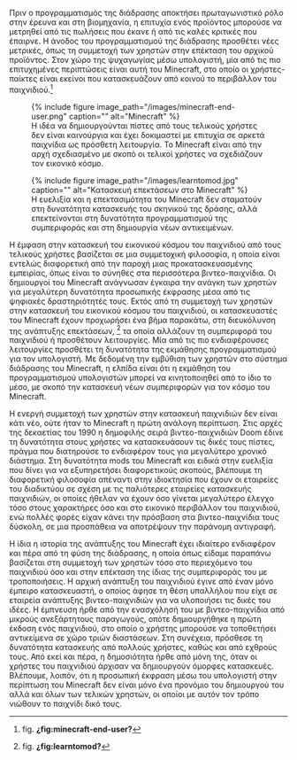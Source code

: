 Πριν ο προγραμματισμός της διάδρασης αποκτήσει πρωταγωνιστικό ρόλο στην
έρευνα και στη βιομηχανία, η επιτυχία ενός προϊόντος μπορούσε να
μετρηθεί από τις πωλήσεις που έκανε ή από τις καλές κριτικές που
έπαιρνε. Η άνοδος του προγραμματισμού της διάδρασης προσθέτει νέες
μετρικές, όπως τη συμμετοχή των χρηστών στην επέκταση του αρχικού
προϊόντος. Στον χώρο της ψυχαγωγίας μέσω υπολογιστή, μία από τις πιο
επιτυχημένες περιπτώσεις είναι αυτή του Minecraft, στο οποίο οι
χρήστες-παίκτες είναι εκείνοι που κατασκευάζουν από κοινού το περιβάλλον
του παιχνιδιού.[^1]

<figure id="fig:minecraft-end-user">
{% include figure image_path="/images/minecraft-end-user.png" caption=""
alt="Minecraft" %}
<figcaption>
Η ιδέα να δημιουργούνται πίστες από τους τελικούς χρήστες δεν είναι
καινούργια και έχει δοκιμαστεί με επιτυχία σε αρκετά παιχνίδια ως
πρόσθετη λειτουργία. Το Minecraft είναι από την αρχή σχεδιασμένο με
σκοπό οι τελικοί χρήστες να σχεδιάζουν τον εικονικό κόσμο.
</figcaption>
</figure>
<figure id="fig:learntomod">
{% include figure image_path="/images/learntomod.jpg" caption=""
alt="Κατασκευή επεκτάσεων στο Minecraft" %}
<figcaption>
Η ευελιξία και η επεκτασιμότητα του Minecraft δεν σταματούν στη
δυνατότητα κατασκευής του σκηνικού της δράσης, αλλά επεκτείνονται στη
δυνατότητα προγραμματισμού της συμπεριφοράς και στη δημιουργία νέων
αντικειμένων.
</figcaption>
</figure>

Η έμφαση στην κατασκευή του εικονικού κόσμου του παιχνιδιού από τους
τελικούς χρήστες βασίζεται σε μια συμμετοχική φιλοσοφία, η οποία είναι
εντελώς διαφορετική από την παροχή μιας προκατασκευασμένης εμπειρίας,
όπως είναι το σύνηθες στα περισσότερα βιντεο-παιχνίδια. Οι δημιουργοί
του Minecraft ανάγνωσαν έγκαιρα την ανάγκη των χρηστών για μεγαλύτερη
δυνατότητα προσωπικής έκφρασης μέσα από τις ψηφιακές δραστηριότητές
τους. Εκτός από τη συμμετοχή των χρηστών στην κατασκευή του εικονικού
κόσμου του παιχνιδιού, οι κατασκευαστές του Minecraft έχουν προχωρήσει
ένα βήμα παρακάτω, στη διευκόλυνση της ανάπτυξης επεκτάσεων, [^2] τα
οποία αλλάζουν τη συμπεριφορά του παιχνιδιού ή προσθέτουν λειτουργίες.
Μία από τις πιο ενδιαφέρουσες λειτουργίες προσθέτει τη δυνατότητα της
εκμάθησης προγραμματισμού για τον υπολογιστή. Με δεδομένη την εμβύθιση
των χρηστών στο σύστημα διάδρασης του Minecraft, η ελπίδα είναι ότι η
εκμάθηση του προγραμματισμού υπολογιστών μπορεί να κινητοποιηθεί από το
ίδιο το μέσο, με σκοπό την κατασκευή νέων συμπεριφορών για τον κόσμο του
Minecraft.

Η ενεργή συμμετοχή των χρηστών στην κατασκευή παιχνιδιών δεν είναι κάτι
νέο, ούτε ήταν το Minecraft η πρώτη ανάλογη περίπτωση. Στις αρχές της
δεκαετίας του 1990 η δημοφιλής σειρά βιντεο-παιχνιδιών Doom έδινε τη
δυνατότητα στους χρήστες να κατασκευάσουν τις δικές τους πίστες, πράγμα
που διατηρούσε το ενδιαφέρον τους για μεγαλύτερο χρονικό διάστημα. Στη
δυνατότητα mods του Minecraft και ειδικά στην ευελιξία που δίνει για να
εξυπηρετήσει διαφορετικούς σκοπούς, βλέπουμε τη διαφορετική φιλοσοφία
απέναντι στην ιδιοκτησία που έχουν οι εταιρείες του διαδικτύου σε σχέση
με τις παλιότερες εταιρείες κατασκευής παιχνιδιών, οι οποίες ήθελαν να
έχουν όσο γίνεται μεγαλύτερο έλεγχο τόσο στους χαρακτήρες όσο και στο
εικονικό περιβάλλον του παιχνιδιού, ενώ πολλές φορές είχαν κάνει την
πρόσβαση στα βιντεο-παιχνίδια τους δύσκολη, σε μια προσπάθεια να
αποτρέψουν την παράνομη αντιγραφή.

Η ίδια η ιστορία της ανάπτυξης του Minecraft έχει ιδιαίτερο ενδιαφέρον
και πέρα από τη φύση της διάδρασης, η οποία όπως είδαμε παραπάνω
βασίζεται στη συμμετοχή των χρηστών τόσο στο περιεχόμενο του παιχνιδιού
όσο και στην επέκταση της ίδιας της συμπεριφοράς του με τροποποιήσεις. Η
αρχική ανάπτυξη του παιχνιδιού έγινε από έναν μόνο έμπειρο κατασκευαστή,
ο οποίος άφησε τη θέση υπαλλήλου που είχε σε εταιρεία ανάπτυξης
βιντεο-παιχνιδιών για να υλοποιήσει τις δικές του ιδέες. Η έμπνευση ήρθε
από την ενασχόλησή του με βιντεο-παιχνίδια από μικρούς ανεξάρτητους
παραγωγούς, οπότε δημιουργήθηκε η πρώτη έκδοση ενός παιχνιδιού, στο
οποίο ο χρήστης μπορούσε να τοποθετήσει αντικείμενα σε χώρο τριών
διαστάσεων. Στη συνέχεια, πρόσθεσε τη δυνατότητα κατασκευής από πολλούς
χρήστες, καθώς και από εχθρούς τους. Από εκεί και πέρα, η δημοσιότητα
ήρθε από μόνη της, όταν οι χρήστες του παιχνιδιού άρχισαν να δημιουργούν
όμορφες κατασκευές. Βλέπουμε, λοιπόν, ότι η προσωπική έκφραση μέσω του
υπολογιστή στην περίπτωση του Minecraft δεν είναι μόνο ένα προνόμιο του
δημιουργού του αλλά και όλων των τελικών χρηστών, οι οποίοι με αυτόν τον
τρόπο νιώθουν το παιχνίδι δικό τους.

[^1]: fig. **¿fig:minecraft-end-user?**

[^2]: fig. **¿fig:learntomod?**
